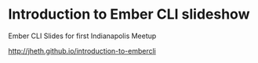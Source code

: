 Introduction to Ember CLI slideshow
===================================

Ember CLI Slides for first Indianapolis Meetup

http://jheth.github.io/introduction-to-embercli
